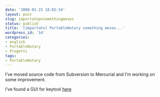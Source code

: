 ```yaml
---
date: '2008-01-23 18:02:34'
layout: post
slug: importatopnsomethingmoves
status: publish
title: '[importato] PortableNotary something moves...'
wordpress_id: '14'
categories:
- english
- PortableNotary
- Progetti
tags:
- PortableNotary
---
```


I’ve moved source code from Subversion to Mercurial and I’m working on some improvement.

I’ve found a GUI for keytool [here](http://yellowcat1.free.fr/keytool_iui.html)

